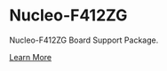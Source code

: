 # Nucleo-F412ZG

Nucleo-F412ZG Board Support Package.

[Learn More](https://stratifylabs.co/hardware/nucleo144/)
